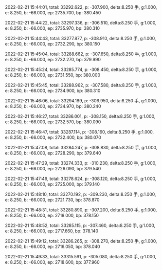 2022-02-21 15:44:01, total: 33292.622, p: -307.900, delta:8.250 手, g:1.000, e: 8.250, b: -66.000, ep: 2735.700, bp: 380.450

2022-02-21 15:44:22, total: 33297.336, p: -306.510, delta:8.250 手, g:1.000, e: 8.250, b: -66.000, ep: 2735.970, bp: 380.310

2022-02-21 15:44:43, total: 33277.877, p: -308.910, delta:8.250 手, g:1.000, e: 8.250, b: -66.000, ep: 2732.290, bp: 380.150

2022-02-21 15:45:04, total: 33288.662, p: -307.650, delta:8.250 手, g:1.000, e: 8.250, b: -66.000, ep: 2732.270, bp: 379.990

2022-02-21 15:45:24, total: 33285.774, p: -308.450, delta:8.250 手, g:1.000, e: 8.250, b: -66.000, ep: 2731.550, bp: 380.000

2022-02-21 15:45:45, total: 33288.962, p: -307.580, delta:8.250 手, g:1.000, e: 8.250, b: -66.000, ep: 2734.900, bp: 380.310

2022-02-21 15:46:06, total: 33294.189, p: -306.950, delta:8.250 手, g:1.000, e: 8.250, b: -66.000, ep: 2734.970, bp: 380.240

2022-02-21 15:46:27, total: 33286.001, p: -308.150, delta:8.250 手, g:1.000, e: 8.250, b: -66.000, ep: 2732.570, bp: 380.090

2022-02-21 15:46:47, total: 33287.114, p: -308.160, delta:8.250 手, g:1.000, e: 8.250, b: -66.000, ep: 2732.400, bp: 380.070

2022-02-21 15:47:08, total: 33284.247, p: -308.830, delta:8.250 手, g:1.000, e: 8.250, b: -66.000, ep: 2728.290, bp: 379.640

2022-02-21 15:47:29, total: 33274.333, p: -310.230, delta:8.250 手, g:1.000, e: 8.250, b: -66.000, ep: 2726.090, bp: 379.540

2022-02-21 15:47:49, total: 33278.624, p: -308.120, delta:8.250 手, g:1.000, e: 8.250, b: -66.000, ep: 2725.000, bp: 379.140

2022-02-21 15:48:10, total: 33270.192, p: -309.230, delta:8.250 手, g:1.000, e: 8.250, b: -66.000, ep: 2721.730, bp: 378.870

2022-02-21 15:48:31, total: 33280.890, p: -307.200, delta:8.250 手, g:1.000, e: 8.250, b: -66.000, ep: 2718.000, bp: 378.150

2022-02-21 15:48:52, total: 33285.115, p: -307.460, delta:8.250 手, g:1.000, e: 8.250, b: -66.000, ep: 2717.660, bp: 378.140

2022-02-21 15:49:12, total: 33286.265, p: -308.270, delta:8.250 手, g:1.000, e: 8.250, b: -66.000, ep: 2716.050, bp: 378.040

2022-02-21 15:49:33, total: 33315.591, p: -305.080, delta:8.250 手, g:1.000, e: 8.250, b: -66.000, ep: 2718.600, bp: 377.960